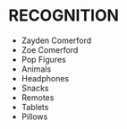# RECOGNITION
* Zayden Comerford
* Zoe Comerford
* Pop Figures
* Animals
* Headphones
* Snacks
* Remotes
* Tablets
* Pillows
